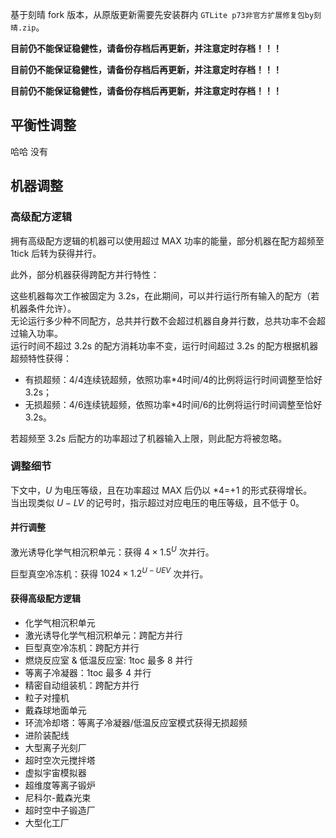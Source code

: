 基于刻晴 fork 版本，从原版更新需要先安装群内 `GTLite p73非官方扩展修复包by刻晴.zip`。

**目前仍不能保证稳健性，请备份存档后再更新，并注意定时存档！！！**

**目前仍不能保证稳健性，请备份存档后再更新，并注意定时存档！！！**

**目前仍不能保证稳健性，请备份存档后再更新，并注意定时存档！！！**

## 平衡性调整

哈哈 没有

## 机器调整

### 高级配方逻辑

拥有高级配方逻辑的机器可以使用超过 MAX 功率的能量，部分机器在配方超频至 1tick 后转为获得并行。

此外，部分机器获得跨配方并行特性：

这些机器每次工作被固定为 3.2s，在此期间，可以并行运行所有输入的配方（若机器条件允许）。  
无论运行多少种不同配方，总共并行数不会超过机器自身并行数，总共功率不会超过输入功率。  
运行时间不超过 3.2s 的配方消耗功率不变，运行时间超过 3.2s 的配方根据机器超频特性获得：
- 有损超频：4/4连续铳超频，依照功率*4时间/4的比例将运行时间调整至恰好 3.2s；
- 无损超频：4/6连续铳超频，依照功率*4时间/6的比例将运行时间调整至恰好 3.2s。

若超频至 3.2s 后配方的功率超过了机器输入上限，则此配方将被忽略。

### 调整细节

下文中，$U$ 为电压等级，且在功率超过 MAX 后仍以 *4=+1 的形式获得增长。  
当出现类似 $U-LV$ 的记号时，指示超过对应电压的电压等级，且不低于 $0$。

#### 并行调整

激光诱导化学气相沉积单元：获得 $4\times1.5^{U}$ 次并行。

巨型真空冷冻机：获得 $1024\times1.2^{U-UEV}$ 次并行。

#### 获得高级配方逻辑

- 化学气相沉积单元
- 激光诱导化学气相沉积单元：跨配方并行
- 巨型真空冷冻机：跨配方并行
- 燃烧反应室 & 低温反应室: 1toc 最多 8 并行
- 等离子冷凝器：1toc 最多 4 并行
- 精密自动组装机：跨配方并行
- 粒子对撞机
- 戴森球地面单元
- 环流冷却塔：等离子冷凝器/低温反应室模式获得无损超频
- 进阶装配线
- 大型离子光刻厂
- 超时空次元搅拌塔
- 虚拟宇宙模拟器
- 超维度等离子锻炉
- 尼科尔-戴森光束
- 超时空中子锻造厂
- 大型化工厂
